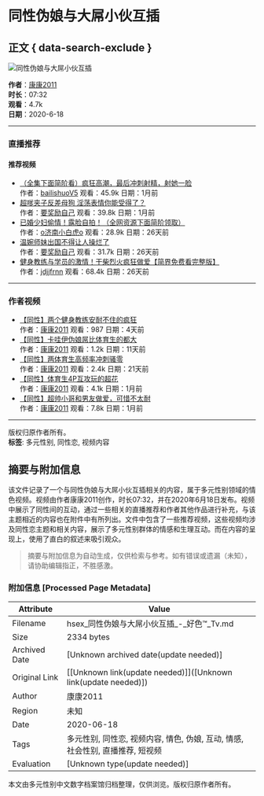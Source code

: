 # 同性伪娘与大屌小伙互插

## 正文 { data-search-exclude }


![同性伪娘与大屌小伙互插](https://img.ml0987.com/thumb/377278.webp)

**作者**：[康康2011](user.htm?author=%E5%BA%B7%E5%BA%B72011)  
**时长**：07:32  
**观看**：4.7k  
**日期**：2020-6-18

---

### 直播推荐
#### 推荐视频
- [（全集下面简阶看）疯狂高潮，最后冲刺射精，射她一脸](video-1036927.htm)  
   作者：[bailishuoV5](user.htm?author=bailishuoV5) 观看：45.9k  日期：1月前
- [超嗲夹子反差母狗 淫荡表情你能受得了？](video-1037092.htm)  
   作者：[要奖励自己](user.htm?author=%E8%A6%81%E5%A5%96%E5%8A%B1%E8%87%AA%E5%B7%B1) 观看：39.8k  日期：1月前
- [已婚少妇偷情！露脸自拍！（全网资源下面简阶领取）](video-1037454.htm)  
   作者：[o济南小白虎o](user.htm?author=o%E6%B5%8E%E5%8D%97%E5%B0%8F%E7%99%BD%E8%99%8Eo) 观看：28.9k  日期：26天前
- [温婉师妹出国不得让人操烂了](video-1037589.htm)  
   作者：[要奖励自己](user.htm?author=%E8%A6%81%E5%A5%96%E5%8A%B1%E8%87%AA%E5%B7%B1) 观看：31.7k  日期：26天前
- [健身教练与学员的激情！干柴烈火疯狂做爱【简界免费看完整版】](video-1038007.htm)  
   作者：[jdjjfrnn](user.htm?author=jdjjfrnn) 观看：68.4k  日期：26天前

---

### 作者视频
- [【同性】两个健身教练安耐不住的疯狂](video-1045182.htm)  
   作者：[康康2011](user.htm?author=%E5%BA%B7%E5%BA%B72011) 观看：987  日期：4天前
- [【同性】卡哇伊伪娘屌比体育生的都大](video-1043140.htm)  
   作者：[康康2011](user.htm?author=%E5%BA%B7%E5%BA%B72011) 观看：1.2k  日期：11天前
- [【同性】两体育生高频率冲刺骚零](video-1039931.htm)  
   作者：[康康2011](user.htm?author=%E5%BA%B7%E5%BA%B72011) 观看：2.4k  日期：21天前
- [【同性】体育生4P互攻玩的超花](video-1034347.htm)  
   作者：[康康2011](user.htm?author=%E5%BA%B7%E5%BA%B72011) 观看：4.1k  日期：1月前
- [【同性】超帅小哥和男友做爱，可惜不太耐](video-1028553.htm)  
   作者：[康康2011](user.htm?author=%E5%BA%B7%E5%BA%B72011) 观看：7.8k  日期：1月前

---

版权归原作者所有。  
**标签**: 多元性别, 同性恋, 视频内容
<!-- tcd_original_link https://hsex.men/video-377278.htm -->


## 摘要与附加信息

<!-- tcd_abstract -->
该文件记录了一个与同性伪娘与大屌小伙互插相关的内容，属于多元性别领域的情色视频。视频由作者康康2011创作，时长07:32，并在2020年6月18日发布。视频中展示了同性间的互动，通过一些相关的直播推荐和作者其他作品进行补充，与该主题相近的内容也在附件中有所列出。文件中包含了一些推荐视频，这些视频均涉及同性恋主题和相关内容，展示了多元性别群体的情感和生理互动。而在内容的呈现上，使用了直白的叙述来吸引观众。
<!-- tcd_abstract_end -->

> 摘要与附加信息为自动生成，仅供检索与参考。如有错误或遗漏（未知），请协助编辑指正，不胜感激。

### 附加信息 [Processed Page Metadata]

| Attribute       | Value                                  |
|-----------------|----------------------------------------|
| Filename        | hsex_同性伪娘与大屌小伙互插_-_好色™_Tv.md                             |
| Size            | 2334 bytes                           |
| Archived Date   | [Unknown archived date(update needed)]                             |
| Original Link   | [[Unknown link(update needed)]]([Unknown link(update needed)])                       |
| Author          | 康康2011                               |
| Region          | 未知                               |
| Date            | 2020-06-18                                 |
| Tags            | 多元性别, 同性恋, 视频内容, 情色, 伪娘, 互动, 情感, 社会性别, 直播推荐, 短视频                                 |
| Evaluation            | [Unknown type(update needed)]                                 |
<!-- tcd_table_end -->

本文由多元性别中文数字档案馆归档整理，仅供浏览。版权归原作者所有。
